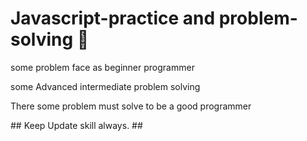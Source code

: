 <h1> Javascript-practice and problem-solving 👋</h1>
<p> some problem face as beginner programmer </p>
<p> some Advanced intermediate problem solving </p>
<p>There some problem must solve to be a good programmer</p>
<p> ## Keep Update skill always. ##</p>
